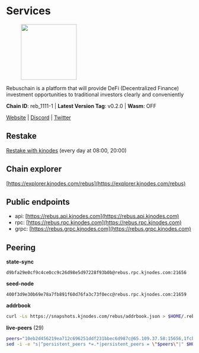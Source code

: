 # Services

<figure><img src="https://raw.githubusercontent.com/kj89/testnet_manuals/main/pingpub/logos/rebus.png" width="150" alt=""><figcaption></figcaption></figure>

Rebuschain is a platform that will provide DeFi (Decentralized Finance)  investment opportunities to traditional investors clearly and conveniently

**Chain ID**: reb_1111-1 | **Latest Version Tag**: v0.2.0 | **Wasm**: OFF

[Website](https://www.rebuschain.com) | [Discord](https://discord.gg/rebuschain) | [Twitter](https://twitter.com/RebusChain)

## Restake

[Restake with kjnodes](https://restake.app/rebus/rebusvaloper1vndzy8y55ylgpmmsc34uy8rm6kqlml6ffs9lrv) (every day at 08:00, 20:00)
## Chain explorer
[https://explorer.kjnodes.com/rebus](https://explorer.kjnodes.com/rebus)

## Public endpoints

* api: [https://rebus.api.kjnodes.com](https://rebus.api.kjnodes.com)
* rpc: [https://rebus.rpc.kjnodes.com](https://rebus.rpc.kjnodes.com)
* grpc: [https://rebus.grpc.kjnodes.com](https://rebus.grpc.kjnodes.com)

## Peering

**state-sync**

```text
d9bfa29e0cf9c4ce0cc9c26d98e5d97228f93b0b@rebus.rpc.kjnodes.com:21656
```

**seed-node**

```text
400f3d9e30b69e78a7fb891f60d76fa3c73f0ecc@rebus.rpc.kjnodes.com:21659
```

**addrbook**
```bash
curl -Ls https://snapshots.kjnodes.com/rebus/addrbook.json > $HOME/.rebusd/config/addrbook.json
```

**live-peers** (29)
```bash
peers="10eb2d456219ea712c696251ddf231bbec6d987c@65.109.37.58:15656,1fcb45323f9045707c0c344a60d7cb906008cfaf@65.109.80.176:26656,5fb9952f3eaeb5be3aab37425831c2a4830a019d@65.21.133.125:29656,d3a8fdbe6776fc71998fa893abcd634461b52b19@65.109.92.241:40106,4a4d2e7070e05ad6c13628d2f191d96172659452@65.109.65.210:40656,b212d5740b2e11e54f56b072dc13b6134650cfb5@169.155.168.16:26656,e056318da91e77585f496333040e00e12f6941d1@51.83.97.166:26656,056d6a61c8a4c5ccb02123d67a013434423f155a@149.102.142.57:26656,a3d975c913570ad217d9a3de01a8616ad5ce20f8@142.132.128.137:26656,89757803f40da51678451735445ad40d5b15e059@169.155.44.106:26656,17779ded6b3dc2f31d6c6f40cc6f07d802753ba7@78.47.153.128:26656,6daeb8cfea285f561e167a0d94718b61e2cf7944@5.189.187.36:21656,b1b08fe470551dca6d6631fb1bfabb814f6c1aec@54.37.129.164:54556,c126eed9cfede7802d78f570fec8175835309a73@141.95.127.146:26656,d9bfa29e0cf9c4ce0cc9c26d98e5d97228f93b0b@65.109.88.38:21656,f546370843f92e2415524a7b18f9cd528e2fd706@65.109.55.186:26656,5f29f14fe3dd7e1d86caa4d344e67ee81c32255f@65.109.37.228:26656,ff7621be29e39e9fdf07f2501e1a217201ca29ee@213.239.207.175:39656,92245ff5c7a4b293d2f0c7f9afca0ddad2e0fb52@65.108.244.178:26656,641b33b0e909630868133820605edf2b4ba4969a@65.109.49.109:26656,404ae118865c1485f7859fa2c7cc2e3b8c402a14@51.75.135.34:26656,a7d96dc929824613315dcc1c90fee119f28cc51f@164.152.160.207:26656,ce38728ac38ebbb4a72d496d42f8e9030af441d7@162.19.137.25:26656,07b84cf4b47a2e5ad251267716fe05bcf30330cd@65.21.170.3:29656,bb2a7dc81b9bd0e017409a2bbb71b12bb899e743@178.63.22.117:26656,3cc5fb5f6140ac4e57dfc80940c8a06daa299c89@51.77.195.46:26656,d28516746773bfaeca4efa5537c0bf5990b8828e@65.21.229.33:27656,05483a7ec0160b17de1ad8e7793c7502e70e5525@146.59.85.223:17256,49e084a4c77f168810608e20b530ee9d25ac69b7@209.126.8.176:26656"
sed -i -e "s|^persistent_peers *=.*|persistent_peers = \"$peers\"|" $HOME/.rebusd/config/config.toml
```
